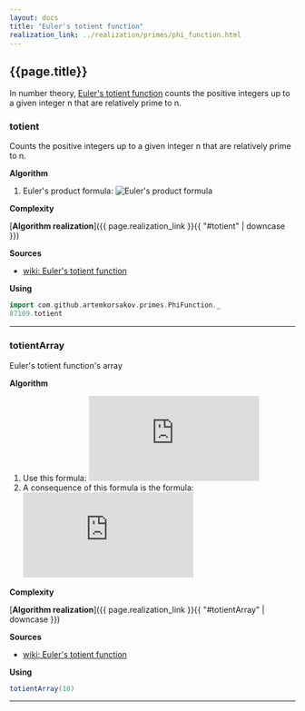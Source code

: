 ```yaml
---
layout: docs
title: "Euler's totient function"
realization_link: ../realization/primes/phi_function.html
---
```


## {{page.title}}

In number theory, [Euler's totient function](https://en.wikipedia.org/wiki/Euler%27s_totient_function) counts 
the positive integers up to a given integer n that are relatively prime to n.

### totient
Counts the positive integers up to a given integer n that are relatively prime to n.

**Algorithm**
1. Euler's product formula: ![Euler's product formula](http://latex.codecogs.com/svg.latex?{\displaystyle&space;\varphi&space;(n)=n\prod&space;_{p\mid&space;n}\left(1-{\frac&space;{1}{p}}\right)})
     
**Complexity**
     
[**Algorithm realization**]({{ page.realization_link }}{{ "#totient" | downcase }})

**Sources** 
- [wiki: Euler's totient function](https://en.wikipedia.org/wiki/Euler%27s_totient_function)

**Using**
```scala mdoc
import com.github.artemkorsakov.primes.PhiFunction._
87109.totient
```

---

### totientArray
Euler's totient function's array

**Algorithm**
1. Use this formula: 
![formula](http://latex.codecogs.com/svg.latex?%7B%5Cdisplaystyle%20%5Cvarphi%20(mn)=%5Cvarphi%20(m)%5Cvarphi%20(n)%5Ccdot%20%7B%5Cfrac%20%7Bd%7D%7B%5Cvarphi%20(d)%7D%7D%5Cquad%20%7B%5Ctext%7Bwhere%20%7D%7Dd=%5Coperatorname%20%7Bgcd%7D%20(m,n)%7D)
2. A consequence of this formula is the formula:
![formula](http://latex.codecogs.com/svg.latex?%7B%5Cdisplaystyle%20%5Cvarphi%20(p*n)=%7B%5Cbegin%7Bcases%7Dp*%5Cvarphi%20(n)&%7B%5Ctext%7Bif%20n%20%25%20p%20=%200%7D%7D%5C%5C(p-1)*%5Cvarphi%20(n)&%7B%5Ctext%7Bif%20n%20%25%20p%20!=%200%7D%7D%5Cend%7Bcases%7D%7D%7D)   
     
**Complexity**
     
[**Algorithm realization**]({{ page.realization_link }}{{ "#totientArray" | downcase }})

**Sources** 
- [wiki: Euler's totient function](https://en.wikipedia.org/wiki/Euler%27s_totient_function)

**Using**
```scala mdoc
totientArray(10)
```

---
